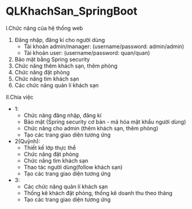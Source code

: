 # QLKhachSan_SpringBoot
I.Chức năng của hệ thống web
1. Đăng nhập, đăng kí cho người dùng
    - Tài khoản admin/manager: (username/password: admin/admin)
    - Tài khoản user: (username/password: quan/quan)
2. Bảo mật bằng Spring security
3. Chức năng thêm khách sạn, thêm phòng
4. Chức năng đặt phòng
5. Chức năng tìm khách sạn
6. Các chức năng quản lí khách sạn

II.Chia việc
- 1:
    + Chức năng đăng nhập, đăng kí 
    + Bảo mật (Spring security cơ bản - mã hóa mật khẩu người dùng)
    + Chức năng cho admin (thêm khách sạn, thêm phòng)
    + Tạo các trang giao diện tương ứng
- 2(Quỳnh):
    + Thiết kế lớp thực thể
    + Chức năng đặt phòng
    + Chức năng tìm khách sạn
    + Thao tác người dùng(follow khách sạn)
    + Tạo các trang giao diện tương ứng
- 3:
    + Các chức năng quản lí khách sạn
    + Thống kê khách đặt phòng, thống kê doanh thu theo tháng
    + Tạo các trang giao diện tương ứng
